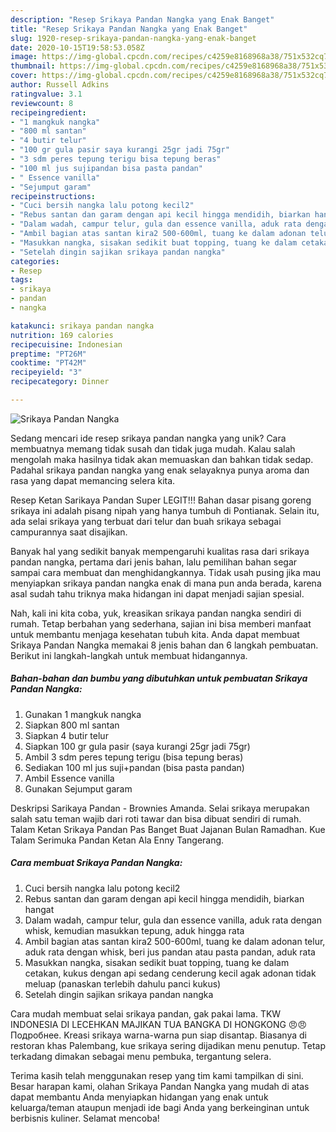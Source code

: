 ```yaml
---
description: "Resep Srikaya Pandan Nangka yang Enak Banget"
title: "Resep Srikaya Pandan Nangka yang Enak Banget"
slug: 1920-resep-srikaya-pandan-nangka-yang-enak-banget
date: 2020-10-15T19:58:53.058Z
image: https://img-global.cpcdn.com/recipes/c4259e8168968a38/751x532cq70/srikaya-pandan-nangka-foto-resep-utama.jpg
thumbnail: https://img-global.cpcdn.com/recipes/c4259e8168968a38/751x532cq70/srikaya-pandan-nangka-foto-resep-utama.jpg
cover: https://img-global.cpcdn.com/recipes/c4259e8168968a38/751x532cq70/srikaya-pandan-nangka-foto-resep-utama.jpg
author: Russell Adkins
ratingvalue: 3.1
reviewcount: 8
recipeingredient:
- "1 mangkuk nangka"
- "800 ml santan"
- "4 butir telur"
- "100 gr gula pasir saya kurangi 25gr jadi 75gr"
- "3 sdm peres tepung terigu bisa tepung beras"
- "100 ml jus sujipandan bisa pasta pandan"
- " Essence vanilla"
- "Sejumput garam"
recipeinstructions:
- "Cuci bersih nangka lalu potong kecil2"
- "Rebus santan dan garam dengan api kecil hingga mendidih, biarkan hangat"
- "Dalam wadah, campur telur, gula dan essence vanilla, aduk rata dengan whisk, kemudian masukkan tepung, aduk hingga rata"
- "Ambil bagian atas santan kira2 500-600ml, tuang ke dalam adonan telur, aduk rata dengan whisk, beri jus pandan atau pasta pandan, aduk rata"
- "Masukkan nangka, sisakan sedikit buat topping, tuang ke dalam cetakan, kukus dengan api sedang cenderung kecil agak adonan tidak meluap (panaskan terlebih dahulu panci kukus)"
- "Setelah dingin sajikan srikaya pandan nangka"
categories:
- Resep
tags:
- srikaya
- pandan
- nangka

katakunci: srikaya pandan nangka 
nutrition: 169 calories
recipecuisine: Indonesian
preptime: "PT26M"
cooktime: "PT42M"
recipeyield: "3"
recipecategory: Dinner

---
```



![Srikaya Pandan Nangka](https://img-global.cpcdn.com/recipes/c4259e8168968a38/751x532cq70/srikaya-pandan-nangka-foto-resep-utama.jpg)

Sedang mencari ide resep srikaya pandan nangka yang unik? Cara membuatnya memang tidak susah dan tidak juga mudah. Kalau salah mengolah maka hasilnya tidak akan memuaskan dan bahkan tidak sedap. Padahal srikaya pandan nangka yang enak selayaknya punya aroma dan rasa yang dapat memancing selera kita.

Resep Ketan Sarikaya Pandan Super LEGIT!!! Bahan dasar pisang goreng srikaya ini adalah pisang nipah yang hanya tumbuh di Pontianak. Selain itu, ada selai srikaya yang terbuat dari telur dan buah srikaya sebagai campurannya saat disajikan.

Banyak hal yang sedikit banyak mempengaruhi kualitas rasa dari srikaya pandan nangka, pertama dari jenis bahan, lalu pemilihan bahan segar sampai cara membuat dan menghidangkannya. Tidak usah pusing jika mau menyiapkan srikaya pandan nangka enak di mana pun anda berada, karena asal sudah tahu triknya maka hidangan ini dapat menjadi sajian spesial.


Nah, kali ini kita coba, yuk, kreasikan srikaya pandan nangka sendiri di rumah. Tetap berbahan yang sederhana, sajian ini bisa memberi manfaat untuk membantu menjaga kesehatan tubuh kita. Anda dapat membuat Srikaya Pandan Nangka memakai 8 jenis bahan dan 6 langkah pembuatan. Berikut ini langkah-langkah untuk membuat hidangannya.

<!--inarticleads1-->

##### Bahan-bahan dan bumbu yang dibutuhkan untuk pembuatan Srikaya Pandan Nangka:

1. Gunakan 1 mangkuk nangka
1. Siapkan 800 ml santan
1. Siapkan 4 butir telur
1. Siapkan 100 gr gula pasir (saya kurangi 25gr jadi 75gr)
1. Ambil 3 sdm peres tepung terigu (bisa tepung beras)
1. Sediakan 100 ml jus suji+pandan (bisa pasta pandan)
1. Ambil  Essence vanilla
1. Gunakan Sejumput garam


Deskripsi Sarikaya Pandan - Brownies Amanda. Selai srikaya merupakan salah satu teman wajib dari roti tawar dan bisa dibuat sendiri di rumah. Talam Ketan Srikaya Pandan Pas Banget Buat Jajanan Bulan Ramadhan. Kue Talam Serimuka Pandan Ketan Ala Enny Tangerang. 

<!--inarticleads2-->

##### Cara membuat Srikaya Pandan Nangka:

1. Cuci bersih nangka lalu potong kecil2
1. Rebus santan dan garam dengan api kecil hingga mendidih, biarkan hangat
1. Dalam wadah, campur telur, gula dan essence vanilla, aduk rata dengan whisk, kemudian masukkan tepung, aduk hingga rata
1. Ambil bagian atas santan kira2 500-600ml, tuang ke dalam adonan telur, aduk rata dengan whisk, beri jus pandan atau pasta pandan, aduk rata
1. Masukkan nangka, sisakan sedikit buat topping, tuang ke dalam cetakan, kukus dengan api sedang cenderung kecil agak adonan tidak meluap (panaskan terlebih dahulu panci kukus)
1. Setelah dingin sajikan srikaya pandan nangka


Cara mudah membuat selai srikaya pandan, gak pakai lama. TKW INDONESIA DI LECEHKAN MAJIKAN TUA BANGKA DI HONGKONG 😠😠 Подробнее. Kreasi srikaya warna-warna pun siap disantap. Biasanya di restoran khas Palembang, kue srikaya sering dijadikan menu penutup. Tetap terkadang dimakan sebagai menu pembuka, tergantung selera. 

Terima kasih telah menggunakan resep yang tim kami tampilkan di sini. Besar harapan kami, olahan Srikaya Pandan Nangka yang mudah di atas dapat membantu Anda menyiapkan hidangan yang enak untuk keluarga/teman ataupun menjadi ide bagi Anda yang berkeinginan untuk berbisnis kuliner. Selamat mencoba!
